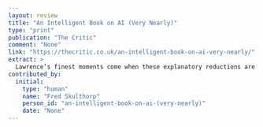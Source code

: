 ```yaml
---
layout: review
title: "An Intelligent Book on AI (Very Nearly)"
type: "print"
publication: "The Critic"
comment: "None"
link: "https://thecritic.co.uk/an-intelligent-book-on-ai-very-nearly/"
extract: >
  Lawrence’s finest moments come when these explanatory reductions are wielded against some of the more popular figures and narratives that have emerged around AI.
contributed_by:
  initial:
    type: "human"
    name: "Fred Skulthorp"
    person_id: "an-intelligent-book-on-ai-(very-nearly)"
    date: "None"
---
```

